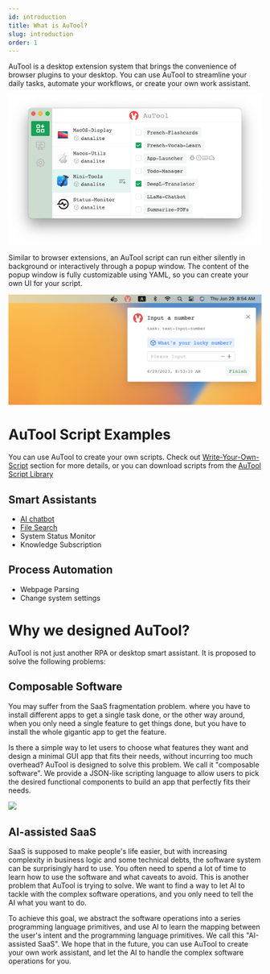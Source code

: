 ```yaml
---
id: introduction
title: What is AuTool?
slug: introduction
order: 1
---
```


AuTool is a desktop extension system that brings the convenience of browser plugins to your desktop. You can use AuTool to streamline your daily tasks, automate your workflows, or create your own work assistant.

<img src="https://raw.githubusercontent.com/danalite/autool-docs/main/images/intro-main-window.png"/>

Similar to browser extensions, an AuTool script can run either silently in background or interactively through a popup window. The content of the popup window is fully customizable using YAML, so you can create your own UI for your script.

<img src="https://raw.githubusercontent.com/danalite/autool-docs/main/images/intro-popup-window.png"/>

# AuTool Script Examples

You can use AuTool to create your own scripts. Check out [Write-Your-Own-Script](./quick-start/develop) section for more details, or you can download scripts from the [AuTool Script Library](https://github.com/danalite/awesome-autool-scripts)

## Smart Assistants

- [AI chatbot](sample/smart-assistant#ai-chatbot)
- [File Search](sample/data-collector#ai-chatbot)
- System Status Monitor
- Knowledge Subscription

## Process Automation

- Webpage Parsing
- Change system settings

# Why we designed AuTool?

AuTool is not just another RPA or desktop smart assistant. It is proposed to solve the following problems:

## Composable Software

You may suffer from the SaaS fragmentation problem. where you have to install different apps to get a single task done, or the other way around, when you only need a single feature to get things done, but you have to install the whole gigantic app to get the feature.

Is there a simple way to let users to choose what features they want and design a minimal GUI app that fits their needs, without incurring too much overhead? AuTool is designed to solve this problem. We call it "composable software". We provide a JSON-like scripting language to allow users to pick the desired functional components to build an app that perfectly fits their needs.

<img src="https://a.storyblok.com/f/112369/2560x1440/fdf085ac90/thumbnail-three-key-aspects-of-composable-commerce.png"/>

## AI-assisted SaaS

SaaS is supposed to make people's life easier, but with increasing complexity in business logic and some technical debts, the software system can be surprisingly hard to use. You often need to spend a lot of time to learn how to use the software and what caveats to avoid. This is another problem that AuTool is trying to solve. We want to find a way to let AI to tackle with the complex software operations, and you only need to tell the AI what you want to do.

To achieve this goal, we abstract the software operations into a series programming language primitives, and use AI to learn the mapping between the user's intent and the programming language primitives. We call this "AI-assisted SaaS". We hope that in the future, you can use AuTool to create your own work assistant, and let the AI to handle the complex software operations for you.
